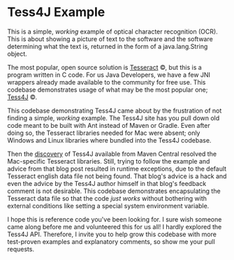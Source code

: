 # Tess4J Example

This is a simple, _working_ example of optical character recognition (OCR). This is about showing
a picture of text to the software and the software determining what the text is, returned in the
form of a java.lang.String object.

The most popular, open source solution is [Tesseract](https://github.com/tesseract-ocr/tesseract "Tesseract") &copy;,
but this is a program written in C code.
For us Java Developers, we have a few JNI wrappers already made available to the community for
free use. This codebase demonstrates usage of what may be the most popular one; [Tess4J](http://tess4j.sourceforge.net/) &copy;.

This codebase demonstrating Tess4J came about by the frustration of not finding a simple, _working_ example.
The Tess4J site has you pull down old code meant to be built with Ant instead of Maven or Gradle.
Even after doing so, the Tesseract libraries needed for Mac were absent; only Windows and Linux libraries
where bundled into the Tess4J codebase.

Then the [discovery](http://www.microshell.com/programming/java/performing-optical-character-recognition-in-java/)
of Tess4J available from Maven Central resolved the Mac-specific Tesseract libraries. Still, trying
to follow the example and advice from that blog post resulted in runtime exceptions,
due to the default Tesseract english data file not being found. That blog's advice is a hack and
even the advice by the Tess4J author himself in that blog's feedback comment is not desirable. This codebase
demonstrates encapsulating the Tesseract data file so that the code _just works_ without bothering with external
conditions like setting a special system environment variable.

I hope this is reference code you've been looking for. I sure wish someone came along before me
and volunteered this for us all! I hardly explored the Tess4J API. Therefore, I invite you to help grow
this codebase with more test-proven examples and explanatory comments, so show me your pull requests.
